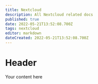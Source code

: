 ```yaml
---
title: Nextcloud
description: All Nextcloud related docs
published: true
date: 2022-05-21T13:52:08.700Z
tags: nextcloud
editor: markdown
dateCreated: 2022-05-21T13:52:08.700Z
---
```


# Header
Your content here